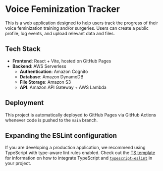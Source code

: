 # Voice Feminization Tracker

This is a web application designed to help users track the progress of their voice feminization training and/or surgeries. Users can create a public profile, log events, and upload relevant data and files.

## Tech Stack

- **Frontend**: React + Vite, hosted on GitHub Pages
- **Backend**: AWS Serverless
  - **Authentication**: Amazon Cognito
  - **Database**: Amazon DynamoDB
  - **File Storage**: Amazon S3
  - **API**: Amazon API Gateway + AWS Lambda

## Deployment

This project is automatically deployed to GitHub Pages via GitHub Actions whenever code is pushed to the `main` branch.

## Expanding the ESLint configuration

If you are developing a production application, we recommend using TypeScript with type-aware lint rules enabled. Check out the [TS template](https://github.com/vitejs/vite/tree/main/packages/create-vite/template-react-ts) for information on how to integrate TypeScript and [`typescript-eslint`](https://typescript-eslint.io) in your project.
